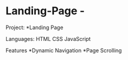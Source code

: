 # Landing-Page - 
Project:
*Landing Page 

Languages:
HTML
CSS 
JavaScript

Features
*Dynamic Navigation 
*Page Scrolling



